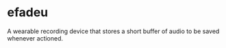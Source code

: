 # efadeu
A wearable recording device that stores a short buffer of audio to be saved whenever actioned.
